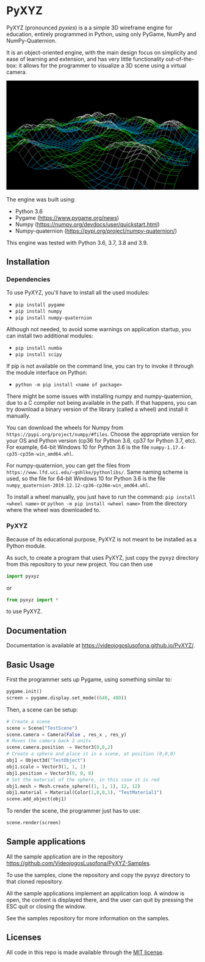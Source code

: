 # PyXYZ

PyXYZ (pronounced _pyxies_) is a a simple 3D wireframe engine for education, entirely programmed in Python, using only 
PyGame, NumPy and NumPy-Quaternion.

It is an object-oriented engine, with the main design focus on simplicity and ease of learning and extension, and has
very little functionality out-of-the-box: it allows for the programmer to visualize a 3D scene using a virtual camera.

![alt text](https://github.com/VideojogosLusofona/PyXYZ/raw/master/screenshots/terrain.png "Sample terrain application")

The engine was built using:
* Python 3.6 
* Pygame (https://www.pygame.org/news)
* Numpy (https://numpy.org/devdocs/user/quickstart.html)
* Numpy-quaternion (https://pypi.org/project/numpy-quaternion/)

This engine was tested with Python 3.6, 3.7, 3.8 and 3.9.

## Installation

### Dependencies

To use PyXYZ, you'll have to install all the used modules:

* `pip install pygame`
* `pip install numpy`
* `pip install numpy-quaternion`

Although not needed, to avoid some warnings on application startup, you can install two additional modules:

* `pip install numba`
* `pip install scipy`

If pip is not available on the command line, you can try to invoke it through the module interface on Python:

* `python -m pip install <name of package>`

There might be some issues with installing numpy and numpy-quaternion, due to a C compiler not being available in the path.
If that happens, you can try download a binary version of the library (called a wheel) and install it manually.

You can download the wheels for Numpy from `https://pypi.org/project/numpy/#files`. Choose the appropriate version for your OS and Python version (cp36 for Python 3.6, cp37 for Python 3.7, etc). For example, 64-bit Windows 10 for Python 3.6 is the file `numpy-1.17.4-cp35-cp35m-win_amd64.whl`.

For numpy-quaternion, you can get the files from `https://www.lfd.uci.edu/~gohlke/pythonlibs/`. Same naming scheme is used, so the file for 64-bit Windows 10 for Python 3.6 is the file `numpy_quaternion‑2019.12.12‑cp36‑cp36m‑win_amd64.whl`.

To install a wheel manually, you just have to run the command: `pip install <wheel name>` or `python -m pip install <wheel name>` from the directory where the wheel was downloaded to.

### PyXYZ

Because of its educational purpose, PyXYZ is not meant to be installed as a Python module.

As such, to create a program that uses PyXYZ, just copy the pyxyz directory from this repository to your new project.
You can then use

```python
import pyxyz
```

or 

```python
from pyxyz import *
```

to use PyXYZ.

## Documentation

Documentation is available at https://videojogoslusofona.github.io/PyXYZ/.

## Basic Usage

First the programmer sets up Pygame, using something similar to:

```python
pygame.init()
screen = pygame.display.set_mode((640, 480))
```

Then, a scene can be setup:

```python
# Create a scene
scene = Scene("TestScene")
scene.camera = Camera(False , res_x , res_y)
# Moves the camera back 2 units
scene.camera.position -= Vector3(0,0,2)
# Create a sphere and place it in a scene, at position (0,0,0) 
obj1 = Object3d("TestObject")
obj1.scale = Vector3(1, 1, 1)
obj1.position = Vector3(0, 0, 0)
# Set the material of the sphere, in this case it is red
obj1.mesh = Mesh.create_sphere((1, 1, 1), 12, 12) 
obj1.material = Material(Color(1,0,0,1), "TestMaterial1") 
scene.add_object(obj1)
```

To render the scene, the programmer just has to use:

```python
scene.render(screen)
```

## Sample applications

All the sample application are in the repository https://github.com/VideojogosLusofona/PyXYZ-Samples.

To use the samples, clone the repository and copy the pyxyz directory to that cloned repository.

All the sample applications implement an application loop. A window is open, the content is displayed there, and the user can quit by pressing the ESC quit or closing the window.

See the samples repository for more information on the samples.

## Licenses

All code in this repo is made available through the [MIT license].

[MIT license]:(LICENSE)
